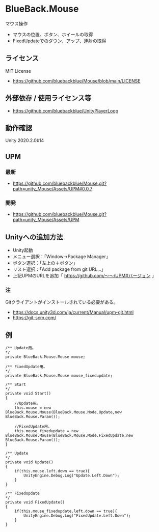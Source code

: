 # BlueBack.Mouse
マウス操作
* マウスの位置、ボタン、ホイールの取得
* FixedUpdateでのダウン、アップ、連射の取得

## ライセンス
MIT License
* https://github.com/bluebackblue/Mouse/blob/main/LICENSE

## 外部依存 / 使用ライセンス等
* https://github.com/bluebackblue/UnityPlayerLoop

## 動作確認
Unity 2020.2.0b14

## UPM
### 最新
* https://github.com/bluebackblue/Mouse.git?path=unity_Mouse/Assets/UPM#0.0.7
### 開発
* https://github.com/bluebackblue/Mouse.git?path=unity_Mouse/Assets/UPM

## Unityへの追加方法
* Unity起動
* メニュー選択：「Window->Package Manager」
* ボタン選択：「左上の＋ボタン」
* リスト選択：「Add package from git URL...」
* 上記UPMのURLを追加「 https://github.com/～～/UPM#バージョン 」
### 注
Gitクライアントがインストールされている必要がある。
* https://docs.unity3d.com/ja/current/Manual/upm-git.html
* https://git-scm.com/

## 例
```
/** Update用。
*/
private BlueBack.Mouse.Mouse mouse;

/** FixedUpdate用。
*/
private BlueBack.Mouse.Mouse mouse_fixedupdate;

/** Start
*/
private void Start()
{
	//Update用。
	this.mouse = new BlueBack.Mouse.Mouse(BlueBack.Mouse.Mode.Update,new BlueBack.Mouse.Param());

	//FixedUpdate用。
	this.mouse_fixedupdate = new BlueBack.Mouse.Mouse(BlueBack.Mouse.Mode.FixedUpdate,new BlueBack.Mouse.Param());
}

/** Update
*/
private void Update()
{
	if(this.mouse.left.down == true){
		UnityEngine.Debug.Log("Update.Left.Down");
	}
}

/** FixedUpdate
*/
private void FixedUpdate()
{
	if(this.mouse_fixedupdate.left.down == true){
		UnityEngine.Debug.Log("FixedUpdate.Left.Down");
	}
}
```

